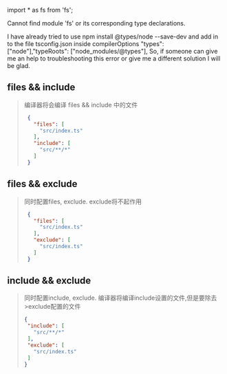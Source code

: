 import * as fs from 'fs';

Cannot find module 'fs' or its corresponding type declarations.

I have already tried to use npm install  @types/node --save-dev and add in to the file tsconfig.json inside compilerOptions "types": ["node"],"typeRoots": ["node_modules/@types"], So, if someone can give me an help to troubleshooting this error or give me a different solution I will be glad.





## files && include
>编译器将会编译 files && include 中的文件
>```json 
>  {
>    "files": [
>      "src/index.ts"
>    ],
>    "include": [
>      "src/**/*"
>    ]
>  }
>```

## files && exclude
>同时配置files, exclude. exclude将不起作用
>```json
>  {
>    "files": [
>      "src/index.ts"
>    ],
>    "exclude": [
>      "src/index.ts"
>    ]
>  }
>```

## include && exclude
>同时配置include, exclude. 编译器将编译include设置的文件,但是要除去>exclude配置的文件
>```json 
>{
>  "include": [
>    "src/**/*"
>  ],
>  "exclude": [
>    "src/index.ts"
>  ]
>}
>```